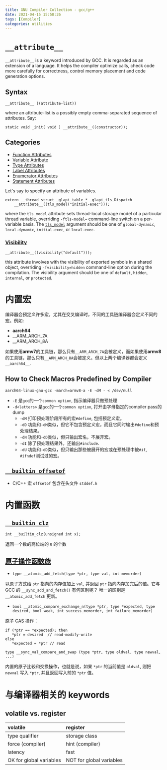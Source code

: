 ```yaml
---
title: GNU Compiler Collection - gcc/g++
date: 2021-04-15 15:58:26
tags: [Compiler]
categories: utilities
---
```


# `__attribute__`

`__attribute__` is a keyword introduced by GCC. It is regarded as an extension of a language. It helps the compiler optimize calls, check code more carefully for correctness, control memory placement and code generation options.

<!--more-->

## Syntax
```
__attribute__ ((attribute-list))
```

where an attribute-list is a possibly empty comma-separated sequence of attributes. Say:

```
static void _init( void ) __attribute__((constructor));
```

## Categories
- [Function Attributes](https://gcc.gnu.org/onlinedocs/gcc/Function-Attributes.html#Function-Attributes)
- [Variable Attribute](https://gcc.gnu.org/onlinedocs/gcc/Variable-Attributes.html#Variable-Attributes)
- [Type Attributes](https://gcc.gnu.org/onlinedocs/gcc/Type-Attributes.html#Type-Attributes)
- [Label Attributes](https://gcc.gnu.org/onlinedocs/gcc/Label-Attributes.html#Label-Attributes)
- [Enumerator Attributes](https://gcc.gnu.org/onlinedocs/gcc/Enumerator-Attributes.html#Enumerator-Attributes)
- [Statement Attributes](https://gcc.gnu.org/onlinedocs/gcc/Statement-Attributes.html#Statement-Attributes)

Let's say to specify an attribute of variables.

```
extern __thread struct _glapi_table * _glapi_tls_Dispatch
    __attribute__((tls_model("initial-exec")));
```

where the `tls_model` attribute sets thread-local storage model of a particular thread variable, overriding `-ftls-model=` command-line switch on a per-variable basis. The [`tls_model`](https://docs.oracle.com/cd/E53394_01/html/E54813/man-tlsam.html#scrolltoc) argument should be one of `global-dynamic`, `local-dynamic`, `initial-exec`, or `local-exec`.

### [Visibility](http://anadoxin.org/blog/control-over-symbol-exports-in-gcc.html)

```
__attribute__((visibility("default")));
```

this attribute involves with the visibility of exported symbols in a shared object, overriding `-fvisibility=hidden` command-line option during the compilation. The visibility argument should be one of `default`, `hidden`, `internal`, or `protected`.

# 内置宏
编译器会预定义许多宏，尤其在交叉编译时，不同的工具链编译器会定义不同的宏。例如:

- __aarch64__
- __ARM_ARCH_7A
- __ARM_ARCH_8A

如果使用**armv7**的工具链，那么只有`__ARM_ARCH_7A`会被定义，而如果使用**armv8**的工具链，那么只有`__ARM_ARCH_8A`会被定义。但以上两个编译器都会定义`__aarch64__`.

## How to Check Macros Predefined by Compiler
```
aarch64-linux-gnu-gcc -march=armv8-a -E -dM - < /dev/null
```

- `-E` 是`gcc`的一个`common option`, 指示编译器只做预处理
- `-d<letters>` 是`gcc`的一个`common option`, 打开由字母指定的compiler pass的dump
  * `-dM` 打印预处理阶段所有的宏`#define`, 包括预定义宏。
  * `-dD` 功能和`-dM`类似，但它不包含预定义宏，而且它同时输出`#define`和预处理结果。
  * `-dN` 功能和`-dD`类似，但只输出宏名，不展开宏。
  * `-dI` 除了预处理结果外，还输出`#include`.
  * `-dU` 功能和`-dD`类似，但只输出那些被展开的宏或在预处理中被`#if`, `#ifndef`测试过的宏。

## [`__builtin_offsetof`](https://gcc.gnu.org/onlinedocs/gcc/Offsetof.html)

- C/C++ 宏 `offsetof` 包含在头文件 `stddef.h`

# 内置函数

## [`__builtin_clz`](https://gcc.gnu.org/onlinedocs/gcc/Other-Builtins.html)

`int __builtin_clz(unsigned int x);`

返回一个数的高位端的 `0` 的个数

## [原子操作函数族](https://gcc.gnu.org/onlinedocs/gcc/_005f_005fatomic-Builtins.html)

- `type __atomic_add_fetch(type *ptr, type val, int memorder)`

以原子方式给 `ptr` 指向的内存值加上 `val`, 并返回 `ptr` 指向内存加完后的值。它与 GCC 的 `__sync_add_and_fetch()` 有何区别呢？ 唯一的区别是 `__atomic_add_fetch` 更新。

- `bool __atomic_compare_exchange_n(type *ptr, type *expected, type desired, bool weak, int success_memorder, int failure_memorder)`

原子 CAS 操作：
```
if (*ptr == *expected); then
   *ptr = desired  // read-modify-write
else
   *expected = *ptr // read
```

`type __sync_val_compare_and_swap (type *ptr, type oldval, type newval, ...)`

内置的原子比较和交换操作，也就是说，如果 `*ptr` 的当前值是 `oldval`, 则把 `newval` 写入 `*ptr`, 并且返回写入前的 `*ptr` 值。

# 与编译器相关的 keywords

## volatile vs. register

| volatile                               | register                                |
|:---------------------------------------|:----------------------------------------|
| type qualifier                         | storage class                           |
| force (compiler)                       | hint (compiler)                         |
| latency                                | fast                                    |
| OK for global variables                | NOT for global variables                |
